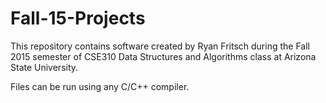 # Fall-15-Projects

This repository contains software created by Ryan Fritsch during the Fall 2015
semester of CSE310 Data Structures and Algorithms class at Arizona State University.

Files can be run using any C/C++ compiler. 
